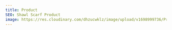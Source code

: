 ```yaml
---
title: Product
SEO: Shawl Scarf Product
image: https://res.cloudinary.com/dhzucwklz/image/upload/v1698999736/Products/_OSB6775_pzbvbv.jpg
---
```

